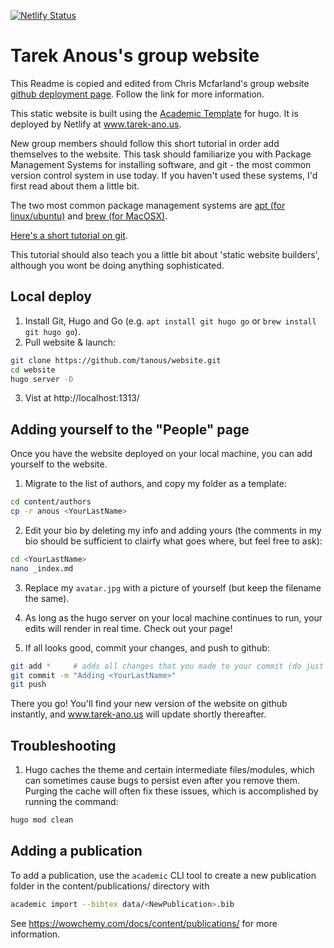 [![Netlify Status](https://api.netlify.com/api/v1/badges/529f4c62-9c9e-4325-b285-63d9c6a765e1/deploy-status)](https://app.netlify.com/sites/startling-dolphin-15f816/deploys)

# Tarek Anous's group website

This Readme is copied and edited from Chris Mcfarland's group website [github deployment page](https://github.com/cancerevo/website). Follow the link for more information.

This static website is built using the [Academic Template](https://academic-demo.netlify.app/) for hugo. It is deployed by Netlify at www.tarek-ano.us. 

New group members should follow this short tutorial in order add themselves to the website. This task should familiarize you with Package Management Systems for installing software, and git - the most common version control system in use today. If you haven't used these systems, I'd first read about them a little bit. 

The two most common package management systems are [apt (for linux/ubuntu)](https://help.ubuntu.com/community/AptGet/Howto) and [brew (for MacOSX)](https://brew.sh/). 

[Here's a short tutorial on git](https://product.hubspot.com/blog/git-and-github-tutorial-for-beginners). 

This tutorial should also teach you a little bit about 'static website builders', although you wont be doing anything sophisticated. 

## Local deploy 

1. Install Git, Hugo and Go (e.g. `apt install git hugo go` or `brew install git hugo go`). 
2. Pull website & launch:
```sh
git clone https://github.com/tanous/website.git
cd website
hugo server -D
```
3. Vist at http://localhost:1313/

## Adding yourself to the "People" page

Once you have the website deployed on your local machine, you can add yourself to the website.  

1. Migrate to the list of authors, and copy my folder as a template:
```sh
cd content/authors
cp -r anous <YourLastName>
```

2. Edit your bio by deleting my info and adding yours (the comments in my bio should be sufficient to clairfy what goes where, but feel free to ask):
```sh
cd <YourLastName>
nano _index.md
```

3. Replace my `avatar.jpg` with a picture of yourself (but keep the filename the same). 

4. As long as the hugo server on your local machine continues to run, your edits will render in real time. Check out your page!

5. If all looks good, commit your changes, and push to github: 
```sh
git add *     # adds all changes that you made to your commit (do just "git add _index.md avatar.jpg" if you edited other files)
git commit -m "Adding <YourLastName>"
git push
```
There you go! You'll find your new version of the website on github instantly, and www.tarek-ano.us will update shortly thereafter. 

## Troubleshooting

1. Hugo caches the theme and certain intermediate files/modules, which can sometimes cause bugs to persist even after you remove them. Purging the cache will often fix these issues, which is accomplished by running the command: 
```sh
hugo mod clean
```

## Adding a publication

To add a publication, use the `academic` CLI tool to create a new publication folder in the content/publications/ directory with 
```sh
academic import --bibtex data/<NewPublication>.bib
```
 See https://wowchemy.com/docs/content/publications/ for more information.